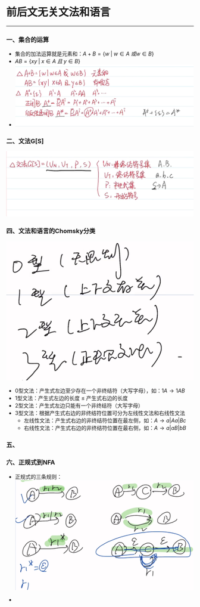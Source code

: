 # 前后文无关文法和语言

---

### 一、集合的运算

-  集合的加法运算就是元素和：$A + B=\{w\; |\; w\in A\; 或w\in B \}$
- $AB=\{xy\; |\; x\in A \; 且 \; y\in B\}$
- ![](assets/Pasted%20image%2020241220151540.png)

### 二、文法G\[S\]

![](assets/Pasted%20image%2020241220152216.png)


### 四、文法和语言的Chomsky分类
![](assets/Pasted%20image%2020241220161603.png)

- 0型文法：产生式左边至少存在一个非终结符（大写字母），如：$1A \rightarrow 1AB$
- 1型文法：产生式左边的长度 $\leq$ 产生式右边的长度
- 2型文法：产生式左边只能有一个非终结符（大写字母）
- 3型文法：根据产生式右边的非终结符位置可分为左线性文法和右线性文法
	- 左线性文法：产生式右边的非终结符位置在最左侧，如：$A \rightarrow a|Aa|Bc$
	- 右线性文法：产生式右边的非终结符位置在最右侧，如：$A \rightarrow a | aB | bB$
### 五、

### 六、正规式到NFA

- 正规式的三条规则：
![](assets/Pasted%20image%2020241220164840.png)

- 